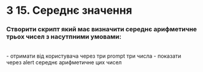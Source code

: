 # З 15. Середнє значення

### Створити скрипт який має визначити середнє арифметичне трьох чисел з насутпними умовами:
<br>
- отримати від користувача через три prompt три числа
-  показати через alert середнє арифметичне цих чисел
 
